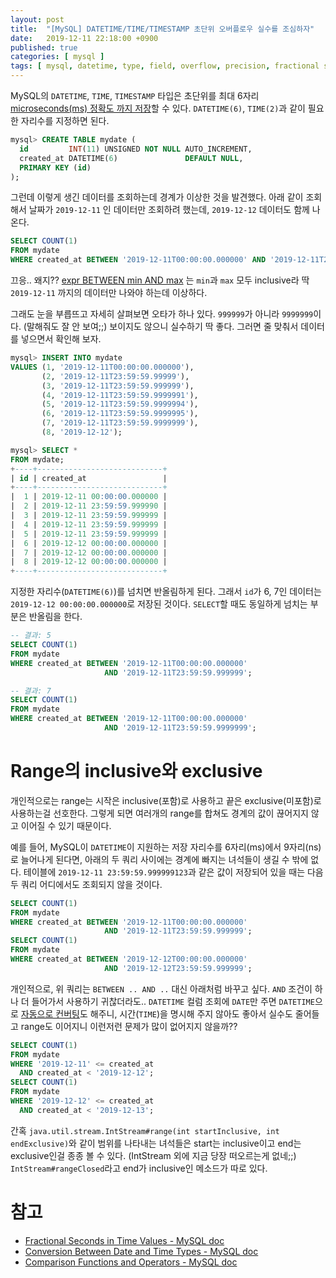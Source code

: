 ```yaml
---
layout: post
title:  "[MySQL] DATETIME/TIME/TIMESTAMP 초단위 오버플로우 실수를 조심하자"
date:   2019-12-11 22:18:00 +0900
published: true
categories: [ mysql ]
tags: [ mysql, datetime, type, field, overflow, precision, fractional seconds, fractional, second ]
---
```


MySQL의 `DATETIME`, `TIME`, `TIMESTAMP` 타입은 초단위를 최대 6자리 [microseconds(ms) 정확도 까지 저장](https://dev.mysql.com/doc/refman/8.0/en/fractional-seconds.html)할 수 있다. `DATETIME(6)`, `TIME(2)`과 같이 필요한 자리수를 지정하면 된다.

```sql
mysql> CREATE TABLE mydate (
  id         INT(11) UNSIGNED NOT NULL AUTO_INCREMENT,
  created_at DATETIME(6)               DEFAULT NULL,
  PRIMARY KEY (id)
);
```

그런데 이렇게 생긴 데이터를 조회하는데 경계가 이상한 것을 발견했다. 아래 같이 조회해서 날짜가 `2019-12-11` 인 데이터만 조회하려 했는데, `2019-12-12` 데이터도 함께 나온다.

```sql
SELECT COUNT(1)
FROM mydate
WHERE created_at BETWEEN '2019-12-11T00:00:00.000000' AND '2019-12-11T23:59:59.9999999';
```

끄응.. 왜지?? [expr BETWEEN min AND max](https://dev.mysql.com/doc/refman/8.0/en/comparison-operators.html#operator_between) 는 `min`과 `max` 모두 inclusive라 딱 `2019-12-11` 까지의 데이터만 나와야 하는데 이상하다.

그래도 눈을 부릅뜨고 자세히 살펴보면 오타가 하나 있다. `999999`가 아니라 `9999999`이다. (말해줘도 잘 안 보여;;) 보이지도 않으니 실수하기 딱 좋다. 그러면 줄 맞춰서 데이터를 넣으면서 확인해 보자.

```sql
mysql> INSERT INTO mydate
VALUES (1, '2019-12-11T00:00:00.000000'),
       (2, '2019-12-11T23:59:59.99999'),
       (3, '2019-12-11T23:59:59.999999'),
       (4, '2019-12-11T23:59:59.9999991'),
       (5, '2019-12-11T23:59:59.9999994'),
       (6, '2019-12-11T23:59:59.9999995'),
       (7, '2019-12-11T23:59:59.9999999'),
       (8, '2019-12-12');

mysql> SELECT *
FROM mydate;
+----+----------------------------+
| id | created_at                 |
+----+----------------------------+
|  1 | 2019-12-11 00:00:00.000000 |
|  2 | 2019-12-11 23:59:59.999990 |
|  3 | 2019-12-11 23:59:59.999999 |
|  4 | 2019-12-11 23:59:59.999999 |
|  5 | 2019-12-11 23:59:59.999999 |
|  6 | 2019-12-12 00:00:00.000000 |
|  7 | 2019-12-12 00:00:00.000000 |
|  8 | 2019-12-12 00:00:00.000000 |
+----+----------------------------+
```

지정한 자리수(`DATETIME(6)`)를 넘치면 반올림하게 된다. 그래서 `id`가 6, 7인 데이터는 `2019-12-12 00:00:00.000000`로 저장된 것이다. `SELECT`할 때도 동일하게 넘치는 부분은 반올림을 한다.

```sql
-- 결과: 5
SELECT COUNT(1)
FROM mydate
WHERE created_at BETWEEN '2019-12-11T00:00:00.000000'
                     AND '2019-12-11T23:59:59.999999';

-- 결과: 7
SELECT COUNT(1)
FROM mydate
WHERE created_at BETWEEN '2019-12-11T00:00:00.000000'
                     AND '2019-12-11T23:59:59.9999999';
```


# Range의 inclusive와 exclusive

개인적으로는 range는 시작은 inclusive(포함)로 사용하고 끝은 exclusive(미포함)로 사용하는걸 선호한다. 그렇게 되면 여러개의 range를 합쳐도 경계의 값이 끊어지지 않고 이어질 수 있기 때문이다.

예를 들어, MySQL이 `DATETIME`이 지원하는 저장 자리수를 6자리(ms)에서 9자리(ns)로 늘어나게 된다면, 아래의 두 쿼리 사이에는 경계에 빠지는 녀석들이 생길 수 밖에 없다. 테이블에 `2019-12-11 23:59:59.999999123`과 같은 값이 저장되어 있을 때는 다음 두 쿼리 어디에서도 조회되지 않을 것이다.

```sql
SELECT COUNT(1)
FROM mydate
WHERE created_at BETWEEN '2019-12-11T00:00:00.000000'
                     AND '2019-12-11T23:59:59.999999';
SELECT COUNT(1)
FROM mydate
WHERE created_at BETWEEN '2019-12-12T00:00:00.000000'
                     AND '2019-12-12T23:59:59.999999';
```

개인적으로, 위 쿼리는 `BETWEEN .. AND ..` 대신 아래처럼 바꾸고 싶다. `AND` 조건이 하나 더 들어가서 사용하기 귀찮더라도.. `DATETIME` 컬럼 조회에 `DATE`만 주면 `DATETIME`으로 [자동으로 컨버팅](https://dev.mysql.com/doc/refman/8.0/en/date-and-time-type-conversion.html)도 해주니, 시간(`TIME`)을 명시해 주지 않아도 좋아서 실수도 줄어들고 range도 이어지니 이런저런 문제가 많이 없어지지 않을까??

```sql
SELECT COUNT(1)
FROM mydate
WHERE '2019-12-11' <= created_at
  AND created_at < '2019-12-12';
SELECT COUNT(1)
FROM mydate
WHERE '2019-12-12' <= created_at
  AND created_at < '2019-12-13';
```

간혹 `java.util.stream.IntStream#range(int startInclusive, int endExclusive)`와 같이 범위를 나타내는 녀석들은 start는 inclusive이고 end는 exclusive인걸 종종 볼 수 있다. (IntStream 외에 지금 당장 떠오르는게 없네;;) `IntStream#rangeClosed`라고 end가 inclusive인 메소드가 따로 있다.


# 참고

- [Fractional Seconds in Time Values - MySQL doc](https://dev.mysql.com/doc/refman/8.0/en/fractional-seconds.html)
- [Conversion Between Date and Time Types - MySQL doc](https://dev.mysql.com/doc/refman/8.0/en/date-and-time-type-conversion.html)
- [Comparison Functions and Operators - MySQL doc](https://dev.mysql.com/doc/refman/8.0/en/comparison-operators.html#operator_between)
